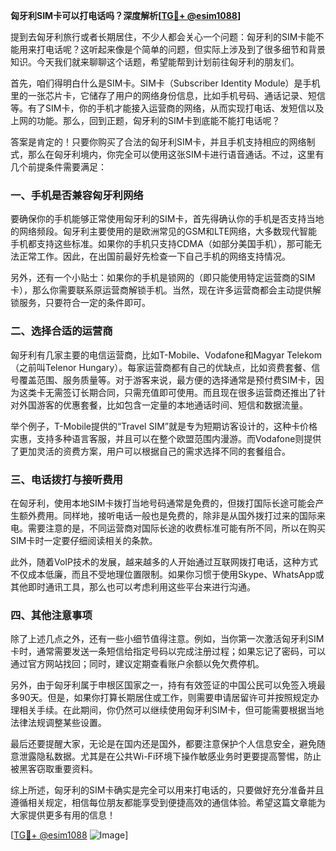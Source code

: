 **匈牙利SIM卡可以打电话吗？深度解析[[TG💪+ @esim1088](https://t.me/s/esim1088)]**

提到去匈牙利旅行或者长期居住，不少人都会关心一个问题：匈牙利的SIM卡能不能用来打电话呢？这听起来像是个简单的问题，但实际上涉及到了很多细节和背景知识。今天我们就来聊聊这个话题，希望能帮到计划前往匈牙利的朋友们。

首先，咱们得明白什么是SIM卡。SIM卡（Subscriber Identity Module）是手机里的一张芯片卡，它储存了用户的网络身份信息，比如手机号码、通话记录、短信等。有了SIM卡，你的手机才能接入运营商的网络，从而实现打电话、发短信以及上网的功能。那么，回到正题，匈牙利的SIM卡到底能不能打电话呢？

答案是肯定的！只要你购买了合法的匈牙利SIM卡，并且手机支持相应的网络制式，那么在匈牙利境内，你完全可以使用这张SIM卡进行语音通话。不过，这里有几个前提条件需要满足：

### 一、手机是否兼容匈牙利网络

要确保你的手机能够正常使用匈牙利的SIM卡，首先得确认你的手机是否支持当地的网络频段。匈牙利主要使用的是欧洲常见的GSM和LTE网络，大多数现代智能手机都支持这些标准。如果你的手机只支持CDMA（如部分美国手机），那可能无法正常工作。因此，在出国前最好先检查一下自己手机的网络支持情况。

另外，还有一个小贴士：如果你的手机是锁网的（即只能使用特定运营商的SIM卡），那么你需要联系原运营商解锁手机。当然，现在许多运营商都会主动提供解锁服务，只要符合一定的条件即可。

### 二、选择合适的运营商

匈牙利有几家主要的电信运营商，比如T-Mobile、Vodafone和Magyar Telekom（之前叫Telenor Hungary）。每家运营商都有自己的优缺点，比如资费套餐、信号覆盖范围、服务质量等。对于游客来说，最方便的选择通常是预付费SIM卡，因为这类卡无需签订长期合同，只需充值即可使用。而且现在很多运营商还推出了针对外国游客的优惠套餐，比如包含一定量的本地通话时间、短信和数据流量。

举个例子，T-Mobile提供的“Travel SIM”就是专为短期访客设计的，这种卡价格实惠，支持多种语言客服，并且可以在整个欧盟范围内漫游。而Vodafone则提供了更加灵活的资费方案，用户可以根据自己的需求选择不同的套餐组合。

### 三、电话拨打与接听费用

在匈牙利，使用本地SIM卡拨打当地号码通常是免费的，但拨打国际长途可能会产生额外费用。同样地，接听电话一般也是免费的，除非是从国外拨打过来的国际来电。需要注意的是，不同运营商对国际长途的收费标准可能有所不同，所以在购买SIM卡时一定要仔细阅读相关的条款。

此外，随着VoIP技术的发展，越来越多的人开始通过互联网拨打电话，这种方式不仅成本低廉，而且不受地理位置限制。如果你习惯于使用Skype、WhatsApp或其他即时通讯工具，那么也可以考虑利用这些平台来进行沟通。

### 四、其他注意事项

除了上述几点之外，还有一些小细节值得注意。例如，当你第一次激活匈牙利SIM卡时，通常需要发送一条短信给指定号码以完成注册过程；如果忘记了密码，可以通过官方网站找回；同时，建议定期查看账户余额以免欠费停机。

另外，由于匈牙利属于申根区国家之一，持有有效签证的中国公民可以免签入境最多90天。但是，如果你打算长期居住或工作，则需要申请居留许可并按照规定办理相关手续。在此期间，你仍然可以继续使用匈牙利SIM卡，但可能需要根据当地法律法规调整某些设置。

最后还要提醒大家，无论是在国内还是国外，都要注意保护个人信息安全，避免随意泄露隐私数据。尤其是在公共Wi-Fi环境下操作敏感业务时更要提高警惕，防止被黑客窃取重要资料。

综上所述，匈牙利的SIM卡确实是完全可以用来打电话的，只要做好充分准备并且遵循相关规定，相信每位朋友都能享受到便捷高效的通信体验。希望这篇文章能为大家提供更多有用的信息！

[[TG💪+ @esim1088](https://t.me/s/esim1088) ![Image](https://i.postimg.cc/4NQfJmqS/Snipaste-2025-05-13-00-14-12.png)]